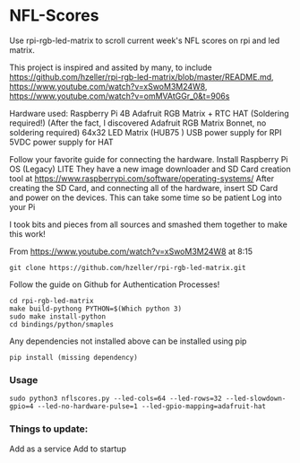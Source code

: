 # NFL-Scores
Use rpi-rgb-led-matrix to scroll current week's NFL scores on rpi and led matrix.

This project is inspired and assited by many, to include https://github.com/hzeller/rpi-rgb-led-matrix/blob/master/README.md, https://www.youtube.com/watch?v=xSwoM3M24W8, https://www.youtube.com/watch?v=omMVAtGGr_0&t=906s

Hardware used:
Raspberry Pi 4B
Adafruit RGB Matrix + RTC HAT (Soldering required!) (After the fact, I discovered Adafruit RGB Matrix Bonnet, no soldering required)
64x32 LED Matrix (HUB75 )
USB power supply for RPI
5VDC  power supply for HAT

Follow your favorite guide for connecting the hardware.
Install Raspberry Pi OS (Legacy) LITE
They have a new image downloader and SD Card creation tool at https://www.raspberrypi.com/software/operating-systems/
After creating the SD Card, and connecting all of the hardware, insert SD Card and power on the devices.
This can take some time so be patient
Log into your Pi

I took bits and pieces from all sources and smashed them together to make this work!

From https://www.youtube.com/watch?v=xSwoM3M24W8 at 8:15
```
git clone https://github.com/hzeller/rpi-rgb-led-matrix.git
```

Follow the guide on Github for Authentication Processes!

```
cd rpi-rgb-led-matrix
make build-pythong PYTHON=$(Which python 3)
sudo make install-python
cd bindings/python/smaples
```
Any dependencies not installed above can be installed using pip
```
pip install (missing dependency)
```

### Usage
```
sudo python3 nflscores.py --led-cols=64 --led-rows=32 --led-slowdown-gpio=4 --led-no-hardware-pulse=1 --led-gpio-mapping=adafruit-hat
```




### Things to update:
Add as a service
Add to startup
